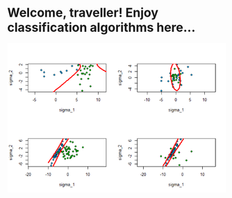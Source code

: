 # Welcome, traveller! Enjoy classification algorithms here...

![plug-in](Baessian/images/plug-in_quadro.png)